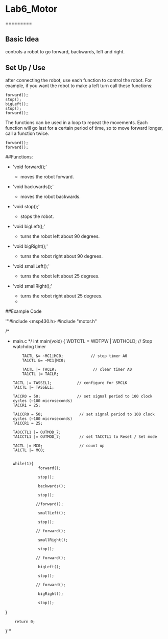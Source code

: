 # Lab6_Motor
=========

## Basic Idea

controls a robot to go forward, backwards, left and right. 

## Set Up / Use

after connecting the robot, use each function to control the robot. 
For example, if you want the robot to make a left turn call these functions:

	forward();
	stop();
	bigLeft();
	stop();
	forward();
	
The functions can be used in a loop to repeat the movements.
Each function will go last for a certain period of time, so to move forward longer, call a function twice.

	forward();
	forward();

##Functions:

- 'void forward();'
	- moves the robot forward.

- 'void backwards();'
	- moves the robot backwards.
	
- 'void stop();'
	- stops the robot.
	
- 'void bigLeft();'
	- turns the robot left about 90 degrees.
	
- 'void bigRight();'
	- turns the robot right about 90 degrees.
	
- 'void smallLeft();'
	- turns the robot left about 25 degrees.
	
- 'void smallRight();'
	- turns the robot right about 25 degrees.
	- 
	
##Example Code

'''#include <msp430.h> 
#include "motor.h"


/*
 * main.c
 */
int main(void) {
    WDTCTL = WDTPW | WDTHOLD;        // Stop watchdog timer


           TACTL &= ~MC1|MC0;            // stop timer A0
           TA1CTL &= ~MC1|MC0;

           TACTL |= TACLR;                // clear timer A0
           TA1CTL |= TACLR;

       TACTL |= TASSEL1;           // configure for SMCLK
       TA1CTL |= TASSEL1;

       TACCR0 = 50;                // set signal period to 100 clock cycles (~100 microseconds)
       TACCR1 = 25;

       TA1CCR0 = 50;                // set signal period to 100 clock cycles (~100 microseconds)
       TA1CCR1 = 25;

       TA0CCTL1 |= OUTMOD_7;
       TA1CCTL1 |= OUTMOD_7;        // set TACCTL1 to Reset / Set mode

       TACTL |= MC0;                // count up
       TA1CTL |= MC0;


       while(1){
                  forward();

                  stop();

                  backwards();

                  stop();

                 //forward();

                  smallLeft();

                  stop();

                 // forward();

                  smallRight();

                  stop();

                 // forward();

                  bigLeft();

                  stop();

                 // forward();

                  bigRight();

                  stop();
}
        
        return 0;
}'''
